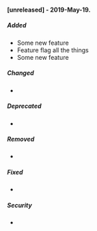 #### [unreleased] - 2019-May-19.
##### Added
- Some new feature
- Feature flag all the things
- Some new feature

##### Changed
-

##### Deprecated
-

##### Removed
-

##### Fixed
-

##### Security
-

